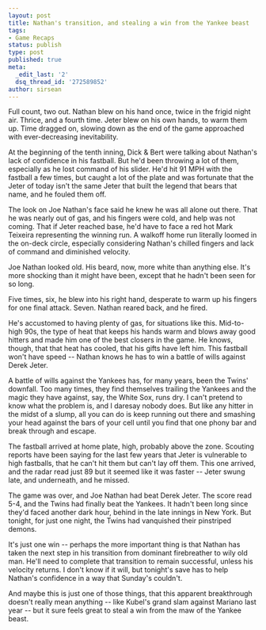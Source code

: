 ```yaml
---
layout: post
title: Nathan's transition, and stealing a win from the Yankee beast
tags:
- Game Recaps
status: publish
type: post
published: true
meta:
  _edit_last: '2'
  dsq_thread_id: '272589852'
author: sirsean
---
```

Full count, two out. Nathan blew on his hand once, twice in the frigid night air. Thrice, and a fourth time. Jeter blew on his own hands, to warm them up. Time dragged on, slowing down as the end of the game approached with ever-decreasing inevitability.

At the beginning of the tenth inning, Dick & Bert were talking about Nathan's lack of confidence in his fastball. But he'd been throwing a lot of them, especially as he lost command of his slider. He'd hit 91 MPH with the fastball a few times, but caught a lot of the plate and was fortunate that the Jeter of today isn't the same Jeter that built the legend that bears that name, and he fouled them off.

The look on Joe Nathan's face said he knew he was all alone out there. That he was nearly out of gas, and his fingers were cold, and help was not coming. That if Jeter reached base, he'd have to face a red hot Mark Teixeira representing the winning run. A walkoff home run literally loomed in the on-deck circle, especially considering Nathan's chilled fingers and lack of command and diminished velocity.

Joe Nathan looked old. His beard, now, more white than anything else. It's more shocking than it might have been, except that he hadn't been seen for so long.

Five times, six, he blew into his right hand, desperate to warm up his fingers for one final attack. Seven. Nathan reared back, and he fired.

He's accustomed to having plenty of gas, for situations like this. Mid-to-high 90s, the type of heat that keeps his hands warm and blows away good hitters and made him one of the best closers in the game. He knows, though, that that heat has cooled, that his gifts have left him. This fastball won't have speed -- Nathan knows he has to win a battle of wills against Derek Jeter.

A battle of wills against the Yankees has, for many years, been the Twins' downfall. Too many times, they find themselves trailing the Yankees and the magic they have against, say, the White Sox, runs dry. I can't pretend to know what the problem is, and I daresay nobody does. But like any hitter in the midst of a slump, all you can do is keep running out there and smashing your head against the bars of your cell until you find that one phony bar and break through and escape.

The fastball arrived at home plate, high, probably above the zone. Scouting reports have been saying for the last few years that Jeter is vulnerable to high fastballs, that he can't hit them but can't lay off them. This one arrived, and the radar read just 89 but it seemed like it was faster -- Jeter swung late, and underneath, and he missed.

The game was over, and Joe Nathan had beat Derek Jeter. The score read 5-4, and the Twins had finally beat the Yankees. It hadn't been long since they'd faced another dark hour, behind in the late innings in New York. But tonight, for just one night, the Twins had vanquished their pinstriped demons.

It's just one win -- perhaps the more important thing is that Nathan has taken the next step in his transition from dominant firebreather to wily old man. He'll need to complete that transition to remain successful, unless his velocity returns. I don't know if it will, but tonight's save has to help Nathan's confidence in a way that Sunday's couldn't.

And maybe this is just one of those things, that this apparent breakthrough doesn't really mean anything -- like Kubel's grand slam against Mariano last year -- but it sure feels great to steal a win from the maw of the Yankee beast.
